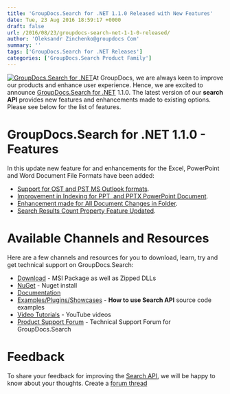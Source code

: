 ```yaml
---
title: 'GroupDocs.Search for .NET 1.1.0 Released with New Features'
date: Tue, 23 Aug 2016 18:59:17 +0000
draft: false
url: /2016/08/23/groupdocs-search-net-1-1-0-released/
author: 'Oleksandr Zinchenko@groupdocs Com'
summary: ''
tags: ['GroupDocs.Search for .NET Releases']
categories: ['GroupDocs.Search Product Family']
---
```


[![GroupDocs.Search for .NET](http://blog.groupdocs.com/wp-content/uploads/sites/4/2017/04/groupdocs-search-net.png)](https://www.groupdocs.com/products/search/net)At GroupDocs, we are always keen to improve our products and enhance user experience. Hence, we are excited to announce [GroupDocs.Search for .NET](http://www.groupdocs.com/products/search/net "GroupDocs.Search") 1.1.0. The latest version of our **search API** provides new features and enhancements made to existing options. Please see below for the list of features.

# GroupDocs.Search for .NET 1.1.0 - Features

In this update new feature for and enhancements for the Excel, PowerPoint and Word Document File Formats have been added:

*   [Support for OST and PST MS Outlook formats](https://docs.groupdocs.com/search/net/ "Support for OST and PST MS Outlook formats").
*   [Improvement in Indexing for PPT  and PPTX PowerPoint Document](https://docs.groupdocs.com/search/net/ "Improvement in Indexing for PPT  and PPTX PowerPoint Document").
*   [Enhancement made for All Document Changes in Folder](https://docs.groupdocs.com/search/net/ "Enhancement made for All Document Changes in Folder").
*   [Search Results Count Property Feature Updated](https://docs.groupdocs.com/search/net/ "Search Results Count Property Feature Updated").

# Available Channels and Resources

Here are a few channels and resources for you to download, learn, try and get technical support on GroupDocs.Search:

*   [Download](http://groupdocs.com/Community/files/8/.net-libraries/groupdocs_search_for_.net/default.aspx "GroupDocs.Search MSI") - MSI Package as well as Zipped DLLs
*   [NuGet](https://www.nuget.org/packages/groupdocs-search-dotnet/ "GroupDocs.Search Nuget Package") - Nuget install
*   [Documentation](http://www.groupdocs.com/docs/display/searchnet/Getting+Started "Search API documentation")
*   [Examples/Plugins/Showcases](https://github.com/groupdocs-search/GroupDocs.Search-for-.NET "How to use Search API") - **How to use Search API** source code examples
*   [Video Tutorials](https://www.youtube.com/playlist?list=PL25CTxMCj5vMZGPsZX-FCtRM_UBXdLT9h "Search API video Tutorials") - YouTube videos
*   [Product Support Forum](http://www.groupdocs.com/Community/forums/groupdocs.search-product-family/52/showforum.aspx) - Technical Support Forum for GroupDocs.Search

# Feedback

To share your feedback for improving the [Search API](http://www.groupdocs.com/products/search/net "Search API"), we will be happy to know about your thoughts. Create a [forum thread](http://www.groupdocs.com/Community/forums/groupdocs.search-product-family/52/showforum.aspx)





